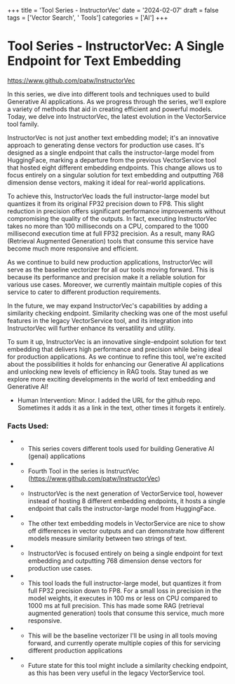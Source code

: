 
+++
title = 'Tool Series - InstructorVec'
date = '2024-02-07'
draft = false
tags = ['Vector Search', ' Tools']
categories = ['AI']
+++

 # Tool Series - InstructorVec: A Single Endpoint for Text Embedding

https://www.github.com/patw/InstructorVec

In this series, we dive into different tools and techniques used to build Generative AI applications. As we progress through the series, we'll explore a variety of methods that aid in creating efficient and powerful models. Today, we delve into InstructorVec, the latest evolution in the VectorService tool family.

InstructorVec is not just another text embedding model; it's an innovative approach to generating dense vectors for production use cases. It's designed as a single endpoint that calls the instructor-large model from HuggingFace, marking a departure from the previous VectorService tool that hosted eight different embedding endpoints. This change allows us to focus entirely on a singular solution for text embedding and outputting 768 dimension dense vectors, making it ideal for real-world applications.

To achieve this, InstructorVec loads the full instructor-large model but quantizes it from its original FP32 precision down to FP8. This slight reduction in precision offers significant performance improvements without compromising the quality of the outputs. In fact, executing InstructorVec takes no more than 100 milliseconds on a CPU, compared to the 1000 millisecond execution time at full FP32 precision. As a result, many RAG (Retrieval Augmented Generation) tools that consume this service have become much more responsive and efficient.

As we continue to build new production applications, InstructorVec will serve as the baseline vectorizer for all our tools moving forward. This is because its performance and precision make it a reliable solution for various use cases. Moreover, we currently maintain multiple copies of this service to cater to different production requirements.

In the future, we may expand InstructorVec's capabilities by adding a similarity checking endpoint. Similarity checking was one of the most useful features in the legacy VectorService tool, and its integration into InstructorVec will further enhance its versatility and utility.

To sum it up, InstructorVec is an innovative single-endpoint solution for text embedding that delivers high performance and precision while being ideal for production applications. As we continue to refine this tool, we're excited about the possibilities it holds for enhancing our Generative AI applications and unlocking new levels of efficiency in RAG tools. Stay tuned as we explore more exciting developments in the world of text embedding and Generative AI!
 * Human Intervention: Minor.  I added the URL for the github repo.  Sometimes it adds it as a link in the text, other times it forgets it entirely.

### Facts Used:
* * This series covers different tools used for building Generative AI (genai) applications
* * Fourth Tool in the series is InstructVec (https://www.github.com/patw/InstructorVec)
* * InstructorVec is the next generation of VectorService tool, however instead of hosting 8 different embedding endpoints, it hosts a single endpoint that calls the instructor-large model from HuggingFace.
* * The other text embedding models in VectorService are nice to show off differences in vector outputs and can demonstrate how different models measure similarity between two strings of text.
* * InstructorVec is focused entirely on being a single endpoint for text embedding and outputting 768 dimension dense vectors for production use cases.
* * This tool loads the full instructor-large model, but quantizes it from full FP32 precision down to FP8.  For a small loss in precision in the model weights, it executes in 100 ms or less on CPU compared to 1000 ms at full precision.  This has made some RAG (retrieval augmented generation) tools that consume this service, much more responsive.
* * This will be the baseline vectorizer I'll be using in all tools moving forward, and currently operate multiple copies of this for servicing different production applications
* * Future state for this tool might include a similarity checking endpoint, as this has been very useful in the legacy VectorService tool.
